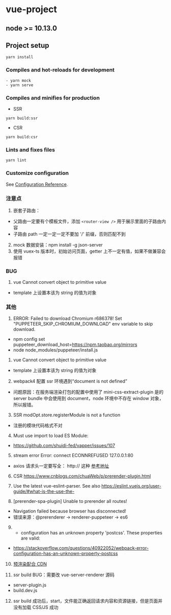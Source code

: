 # vue-project

## node >= 10.13.0

## Project setup

```
yarn install
```

### Compiles and hot-reloads for development

```
- yarn mock
- yarn serve
```

### Compiles and minifies for production

- SSR

```
yarn build:ssr
```

- CSR

```
yarn build:csr
```

### Lints and fixes files

```
yarn lint
```

### Customize configuration

See [Configuration Reference](https://cli.vuejs.org/config/).

### 注意点

1. 嵌套子路由：

- 父路由一定要有个模板文件，添加 `<router-view />` 用于展示里面的子路由内容
- 子路由 path 一定一定一定不要加 '/' 前缀，否则匹配不到

2. mock 数据安装：npm install -g json-server
3. 使用 vuex-ts 版本时，初始访问页面，getter 上不一定有值，如果不做兼容会报错

### BUG

1. vue Cannot convert object to primitive value

- template 上设置本该为 string 的值为对象

### 其他

1. ERROR: Failed to download Chromium r686378! Set "PUPPETEER_SKIP_CHROMIUM_DOWNLOAD" env variable to skip download.

- npm config set puppeteer_download_host=https://npm.taobao.org/mirrors
- node node_modules/puppeteer/install.js

1. vue Cannot convert object to primitive value

- template 上设置本该为 string 的值为对象

2. webpack4 配置 ssr 环境遇到“document is not defined”

- 问题原因：在服务端渲染打包的配置中使用了 mini-css-extract-plugin 是的 server bundle 中会使用到 document，node 环境中不存在 window 对象，所以报错。

3. SSR modOpt.store.registerModule is not a function

- 注册的模块代码格式不对

4. Must use import to load ES Module:

- https://github.com/shuidi-fed/vapper/issues/107

5. stream error Error: connect ECONNREFUSED 127.0.0.1:80

- axios 请求头一定要写全： http:// 这种 [参考地址](https://stackoverflow.com/questions/61530897/axios-error-connect-econnrefused-127-0-0-180)

6. CSR https://www.cnblogs.com/chuaWeb/p/prerender-plugin.html

7. Use the latest vue-eslint-parser. See also https://eslint.vuejs.org/user-guide/#what-is-the-use-the-

8. [prerender-spa-plugin] Unable to prerender all routes!
-  Navigation failed because browser has disconnected!
- 错误来源：@prerenderer -> renderer-puppeteer -> es6

9. - configuration has an unknown property 'postcss'. These properties are valid:

- https://stackoverflow.com/questions/40922052/webpack-error-configuration-has-an-unknown-property-postcss

10. [预渲染配合 CDN](https://www.liangzl.com/get-article-detail-182141.html)

11. ssr build BUG：需要改 vue-server-renderer 源码

- server-plugin.js
- build.dev.js

12. ssr build 成功后，start，文件能正确返回请求内容和资源链接，但是页面并没有加载 CSS/JS 成功
